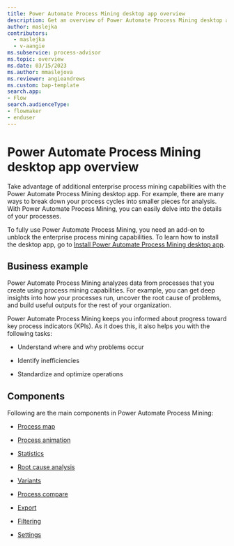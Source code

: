 ```yaml
---
title: Power Automate Process Mining desktop app overview
description: Get an overview of Power Automate Process Mining desktop app.
author: maslejka
contributors:
  - maslejka
  - v-aangie
ms.subservice: process-advisor
ms.topic: overview
ms.date: 03/15/2023
ms.author: mmaslejova
ms.reviewer: angieandrews
ms.custom: bap-template
search.app:
- Flow
search.audienceType:
- flowmaker
- enduser
---
```


# Power Automate Process Mining desktop app overview

Take advantage of additional enterprise process mining capabilities with the Power Automate Process Mining desktop app. For example, there are many ways to break down your process cycles into smaller pieces for analysis. With Power Automate Process Mining, you can easily delve into the details of your processes.

To fully use Power Automate Process Mining, you need an add-on to unblock the enterprise process mining capabilities. To learn how to install the desktop app, go to [Install Power Automate Process Mining desktop app](how-to-start-with-minit-desktop-application.md).

## Business example

Power Automate Process Mining analyzes data from processes that you create using process mining capabilities. For example, you can get deep insights into how your processes run, uncover the root cause of problems, and build useful outputs for the rest of your organization.

Power Automate Process Mining keeps you informed about progress toward key process indicators (KPIs). As it does this, it also helps you with the following tasks:

- Understand where and why problems occur

- Identify inefficiencies

- Standardize and optimize operations

<!-- REMOVE
:::image type="content" alt-text="Screenshot of the Power Automate Process Mining desktop app." source="media/image-24a.png"::: -->

## Components

Following are the main components in Power Automate Process Mining:

- [Process map](process-map.md)

- [Process animation](process-animation.md)

- [Statistics](statistics.md)

- [Root cause analysis](root-cause-analysis.md)

- [Variants](variants.md)

- [Process compare](process-compare-compliance.md)

- [Export](export.md)

- [Filtering](filtering.md)

- [Settings](settings.md)